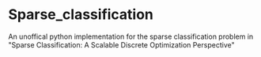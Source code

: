 # Sparse_classification
An unoffical python implementation for the sparse classification problem in "Sparse Classification: A Scalable Discrete Optimization Perspective"
